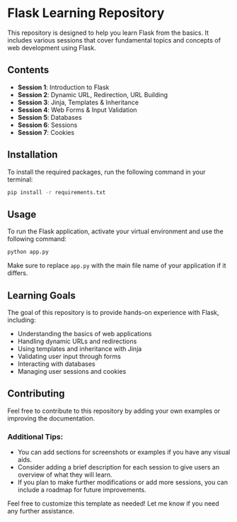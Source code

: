 # Flask Learning Repository

This repository is designed to help you learn Flask from the basics. It includes various sessions that cover fundamental topics and concepts of web development using Flask.

## Contents

- **Session 1**: Introduction to Flask
- **Session 2**: Dynamic URL, Redirection, URL Building
- **Session 3**: Jinja, Templates & Inheritance
- **Session 4**: Web Forms & Input Validation
- **Session 5**: Databases
- **Session 6**: Sessions
- **Session 7**: Cookies

## Installation

To install the required packages, run the following command in your terminal:

```bash
pip install -r requirements.txt
```

## Usage

To run the Flask application, activate your virtual environment and use the following command:

```bash
python app.py
```

Make sure to replace `app.py` with the main file name of your application if it differs.

## Learning Goals

The goal of this repository is to provide hands-on experience with Flask, including:

- Understanding the basics of web applications
- Handling dynamic URLs and redirections
- Using templates and inheritance with Jinja
- Validating user input through forms
- Interacting with databases
- Managing user sessions and cookies

## Contributing

Feel free to contribute to this repository by adding your own examples or improving the documentation. 

### Additional Tips:
- You can add sections for screenshots or examples if you have any visual aids.
- Consider adding a brief description for each session to give users an overview of what they will learn.
- If you plan to make further modifications or add more sessions, you can include a roadmap for future improvements.

Feel free to customize this template as needed! Let me know if you need any further assistance.
